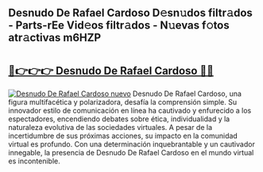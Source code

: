 ## Desnudo De Rafael Cardoso D𝚎sn𝚞dos filtr𝚊dos - Parts-rEe Vid𝚎os filtr𝚊dos - N𝚞evas f𝚘tos atr𝚊ctivas m6HZP

# <h2><a href="http://mbbpde.tromn.icu/?c=Desnudo+De+Rafael+Cardoso">🔗👉👉👉 Desnudo De Rafael Cardoso 🔗🔗</a></h2>

[![Desnudo De Rafael Cardoso nuevo](https://i.imgur.com/pEAQMta.gif)](http://mbbpde.tromn.icu/?c=Desnudo+De+Rafael+Cardoso)
Desnudo De Rafael Cardoso, una figura multifacética y polarizadora, desafía la comprensión simple. Su innovador estilo de comunicación en línea ha cautivado y enfurecido a los espectadores, encendiendo debates sobre ética, individualidad y la naturaleza evolutiva de las sociedades virtuales. A pesar de la incertidumbre de sus próximas acciones, su impacto en la comunidad virtual es profundo. Con una determinación inquebrantable y un cautivador innegable, la presencia de Desnudo De Rafael Cardoso en el mundo virtual es incontenible.
